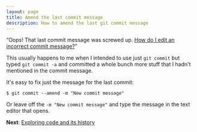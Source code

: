 ```yaml
---
layout: page
title: Amend the last commit message
description: How to amend the last git commit message
---
```


&ldquo;Oops!  That last commit message was screwed up.
[How do I edit an incorrect commit message?](https://stackoverflow.com/questions/179123/how-do-i-edit-an-incorrect-commit-message-in-git)&rdquo;

This usually happens to me when I intended to use just `git commit`
but typed `git commit -a` and committed a whole bunch more stuff
that I hadn't mentioned in the commit message.

It's easy to fix just the message for the last commit:

    $ git commit --amend -m "New commit message"

Or leave off the `-m "New commit message"` and type the message in the
text editor that opens.

**Next**: [Exploring code and its history](exploring_code.html)
